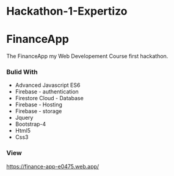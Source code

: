 # Hackathon-1-Expertizo
# FinanceApp
The FinanceApp my Web Developement Course first hackathon.

### Bulid With
- Advanced Javascript ES6
- Firebase - authentication
- Firestore Cloud - Database
- Firebase - Hosting 
- Firebase - storage
- Jquery
- Bootstrap-4
- Html5
- Css3 

### View
https://finance-app-e0475.web.app/
